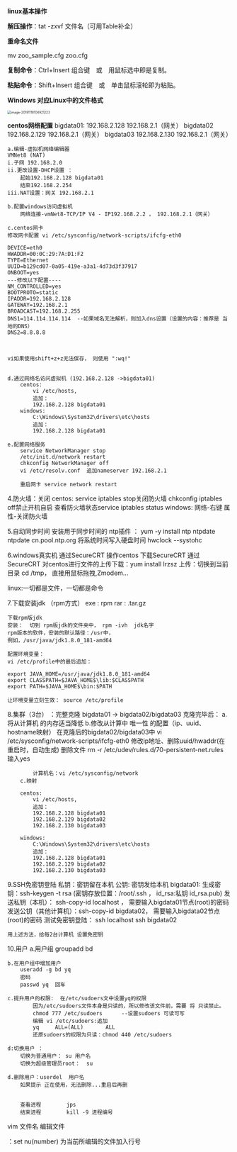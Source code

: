 **linux基本操作**



**解压操作**：tat -zxvf   文件名（可用Table补全）

**重命名文件**

mv zoo_sample.cfg  zoo.cfg

 **复制命令**：Ctrl+Insert  组合键　或　用鼠标选中即是复制。   

   **粘贴命令**：Shift+Insert  组合键　或　单击鼠标滚轮即为粘贴。 



**Windows 对应Linux中的文件格式**

  <img src="C:\Users\lenovo\AppData\Roaming\Typora\typora-user-images\image-20191118104921223.png" alt="image-20191118104921223" style="zoom:50%;" />



**centos网络配置**
	bigdata01:	192.168.2.128		192.168.2.1（网关）
	bigdata02	192.168.2.129		192.168.2.1（网关）
	bigdata03	192.168.2.130		192.168.2.1（网关）


	a.编辑-虚拟机网络编辑器
	VMNet8 (NAT)	
	i.子网 192.168.2.0
	ii.更改设置-DHCP设置 ：
		起始192.168.2.128	bigdata01
		结束192.168.2.254  
	iii.NAT设置：网关 192.168.2.1
	
	b.配置windows访问虚拟机
		网络连接-vmNet8-TCP/IP V4 - IP192.168.2.2 ， 192.168.2.1（网关）
		
	c.centos网卡
	修改网卡配置 vi /etc/sysconfig/network-scripts/ifcfg-eth0
	
	DEVICE=eth0
	HWADDR=00:0C:29:7A:D1:F2
	TYPE=Ethernet
	UUID=b129cd07-0a05-419e-a3a1-4d73d3f37917
	ONBOOT=yes
	---修改以下配置----
	NM_CONTROLLED=yes
	BOOTPROTO=static
	IPADDR=192.168.2.128
	GATEWAY=192.168.2.1
	BROADCAST=192.168.2.255
	DNS1=114.114.114.114  --如果域名无法解析，则加入dns设置（设置的内容：推荐是 当地的DNS）
	DNS2=8.8.8.8



	vi如果使用shift+z+z无法保存， 则使用 ":wq!"


	d.通过网络名访问虚拟机 (192.168.2.128 ->bigdata01)
		centos:
			vi /etc/hosts,
			追加：
			192.168.2.128 bigdata01
		windows:
			C:\Windows\System32\drivers\etc\hosts
			追加：
			192.168.2.128 bigdata01
	
	e.配置网络服务
		service NetworkManager stop
		/etc/init.d/network restart
		chkconfig NetworkManager off
		vi /etc/resolv.conf  追加nameserver 192.168.2.1
	
		重启网卡 service network restart

4.防火墙：关闭
centos:
	service iptables stop关闭防火墙
	chkconfig iptables off禁止开机自启
	查看防火墙状态service iptables status
windows:
	网络-右键 属性-关闭防火墙



5.自动同步时间
	安装用于同步时间的 ntp插件 ：
		yum -y install ntp ntpdate
	ntpdate cn.pool.ntp.org
	将系统时间写入硬盘时间
		hwclock --systohc

6.windows真实机 通过SecureCRT 操作centos
	下载SecureCRT
	通过SecureCRT 对centos进行文件的上传下载：yum install lrzsz
		上传：切换到当前目录 cd /tmp， 直接用鼠标拖拽,Zmodem...


linux:一切都是文件，一切都是命令

7.下载安装jdk （rpm方式）
	 exe  :   rpm
	 rar  :  .tar.gz
	
	下载rpm版jdk
	安装：  切到 rpm版jdk的文件夹中， rpm -ivh  jdk名字
	rpm版本的软件，安装的默认路径：/usr中，
	例如，/usr/java/jdk1.8.0_181-amd64
	
	配置环境变量：
	vi /etc/profile中的最后追加：
	
	export JAVA_HOME=/usr/java/jdk1.8.0_181-amd64
	export CLASSPATH=$JAVA_HOME$\lib:$CLASSPATH
	export PATH=$JAVA_HOME$\bin:$PATH
	
	让环境变量立刻生效： source /etc/profile

8.集群（3台） ：完整克隆
bigdata01 -> bigdata02/bigdata03
	克隆完毕后：
		a.将从计算机 的内存适当降低
		b.修改从计算中 唯一性 的配置（ip、uuid、hostname映射）
			在克隆后的bigdata02/bigdata03中
			vi /etc/sysconfig/network-scripts/ifcfg-eth0
			修改ip地址、删除uuid/hwaddr(在重启时，自动生成)
			删除文件 rm -r  /etc/udev/rules.d/70-persistent-net.rules 输入yes

			计算机名：vi /etc/sysconfig/network
		c.映射
		  
		centos:
			vi /etc/hosts,
			追加：
			192.168.2.128 bigdata01
			192.168.2.129 bigdata02
			192.168.2.130 bigdata03
	
		windows:
			C:\Windows\System32\drivers\etc\hosts
			追加：
			192.168.2.128 bigdata01
			192.168.2.129 bigdata02
			192.168.2.130 bigdata03
9.SSH免密钥登陆
	私钥：密钥留在本机
	公钥: 密钥发给本机
	bigdata01:
	生成密钥：ssh-keygen -t rsa   (密钥存放位置：/root/.ssh ，  id_rsa:私钥     id_rsa.pub)
	发送私钥（本机）： ssh-copy-id localhost    ， 需要输入bigdata01节点(root)的密码
	发送公钥（其他计算机）：ssh-copy-id bigdata02， 需要输入bigdata02节点(root)的密码
	测试免密钥登陆：
		ssh localhost
		ssh bigdata02
		

	用上述方法，给每2台计算机 设置免密钥

10.用户
	a.用户组
		groupadd bd
		
	b.在用户组中增加用户
		useradd -g bd yq
		密码
		passwd yq  回车
	
	c.提升用户的权限:  在/etc/sudoers文中设置yq的权限
			因为/etc/sudoers文件本身是只读的，所以修改该文件前，需要 将 只读禁止。
			chmod 777 /etc/sudoers      --设置sudoers 可读可写
			编辑 vi /etc/sudoers:追加
			yq     ALL=(ALL)       ALL
			还原sudoers的权限为只读：chmod 440 /etc/sudoers
		
	d:切换用户 ： 
		切换为普通用户： su 用户名	
		切换为超级管理员root：  su
			
	d.删除用户：userdel  用户名
		如果提示 正在使用，无法删除...重启后再删


		查看进程		jps
		结束进程		kill -9 进程编号


vim  文件名      编辑文件

：set nu(number) 为当前所编辑的文件加入行号